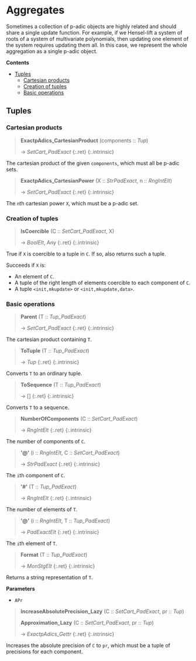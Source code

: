 # Aggregates


Sometimes a collection of p-adic objects are highly related and should share a single update function. For example, if we Hensel-lift a system of roots of a system of multivariate polynomials, then updating one element of the system requires updating them all. In this case, we represent the whole aggregation as a single p-adic object.


**Contents**
* [Tuples](#tuples)
  * [Cartesian products](#cartesian-products)
  * [Creation of tuples](#creation-of-tuples)
  * [Basic operations](#basic-operations)

## Tuples

### Cartesian products

><a id="ExactpAdics_CartesianProduct"></a><a id="ExactpAdics_CartesianProduct--Tup"></a>
> **ExactpAdics_CartesianProduct** (components :: *Tup*)
> 
> -> *SetCart_PadExact*
> {:.ret}
{:.intrinsic}

The cartesian product of the given `components`, which must all be p-adic sets.


><a id="ExactpAdics_CartesianPower--StrPadExact--etc"></a><a id="ExactpAdics_CartesianPower"></a><a id="ExactpAdics_CartesianPower--StrPadExact--RngIntElt"></a>
> **ExactpAdics_CartesianPower** (X :: *StrPadExact*, n :: *RngIntElt*)
> 
> -> *SetCart_PadExact*
> {:.ret}
{:.intrinsic}

The `n`th cartesian power `X`, which must be a p-adic set.


### Creation of tuples

><a id="IsCoercible--SetCart_PadExact--any"></a><a id="IsCoercible--SetCart_PadExact--etc"></a><a id="IsCoercible"></a>
> **IsCoercible** (C :: *SetCart_PadExact*, X)
> 
> -> *BoolElt*, Any
> {:.ret}
{:.intrinsic}

True if `X` is coercible to a tuple in `C`. If so, also returns such a tuple.

Succeeds if `X` is:
- An element of `C`.
- A tuple of the right length of elements coercible to each component of `C`.
- A tuple `<init,mkupdate>` or `<init,mkupdate,data>`.


### Basic operations

><a id="Parent--Tup_PadExact"></a><a id="Parent"></a>
> **Parent** (T :: *Tup_PadExact*)
> 
> -> *SetCart_PadExact*
> {:.ret}
{:.intrinsic}

The cartesian product containing `T`.


><a id="ToTuple"></a><a id="ToTuple--Tup_PadExact"></a>
> **ToTuple** (T :: *Tup_PadExact*)
> 
> -> *Tup*
> {:.ret}
{:.intrinsic}

Converts `T` to an ordinary tuple.


><a id="ToSequence"></a><a id="ToSequence--Tup_PadExact"></a>
> **ToSequence** (T :: *Tup_PadExact*)
> 
> -> []
> {:.ret}
{:.intrinsic}

Converts `T` to a sequence.


><a id="NumberOfComponents"></a><a id="NumberOfComponents--SetCart_PadExact"></a>
> **NumberOfComponents** (C :: *SetCart_PadExact*)
> 
> -> *RngIntElt*
> {:.ret}
{:.intrinsic}

The number of components of `C`.


><a id="@--RngIntElt--etc"></a><a id="@--RngIntElt--SetCart_PadExact"></a><a id="@"></a>
> **\'@\'** (i :: *RngIntElt*, C :: *SetCart_PadExact*)
> 
> -> *StrPadExact*
> {:.ret}
{:.intrinsic}

The `i`th component of `C`.


><a id="#--Tup_PadExact"></a><a id="#"></a>
> **\'#\'** (T :: *Tup_PadExact*)
> 
> -> *RngIntElt*
> {:.ret}
{:.intrinsic}

The number of elements of `T`.


><a id="@--RngIntElt--etc-2"></a><a id="@--RngIntElt--Tup_PadExact"></a><a id="@-2"></a>
> **\'@\'** (i :: *RngIntElt*, T :: *Tup_PadExact*)
> 
> -> *PadExactElt*
> {:.ret}
{:.intrinsic}

The `i`th element of `T`.


><a id="Format--Tup_PadExact"></a><a id="Format"></a>
> **Format** (T :: *Tup_PadExact*)
> 
> -> *MonStgElt*
> {:.ret}
{:.intrinsic}

Returns a string representation of `T`.

**Parameters**
- `APr`

><a id="IncreaseAbsolutePrecision_Lazy--SetCart_PadExact--etc"></a><a id="IncreaseAbsolutePrecision_Lazy"></a><a id="IncreaseAbsolutePrecision_Lazy--SetCart_PadExact--Tup"></a><a id="Approximation_Lazy--SetCart_PadExact--Tup"></a><a id="Approximation_Lazy"></a><a id="Approximation_Lazy--SetCart_PadExact--etc"></a>
> **IncreaseAbsolutePrecision_Lazy** (C :: *SetCart_PadExact*, pr :: *Tup*)
> 
> **Approximation_Lazy** (C :: *SetCart_PadExact*, pr :: *Tup*)
> 
> -> *ExactpAdics_Gettr*
> {:.ret}
{:.intrinsic}

Increases the absolute precision of `C` to `pr`, which must be a tuple of precisions for each component.




